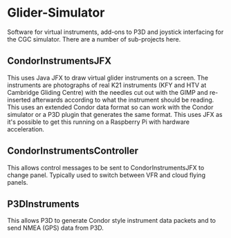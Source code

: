 # Glider-Simulator
Software for virtual instruments, add-ons to P3D and joystick interfacing for the CGC simulator.  There are a number of sub-projects here.

## CondorInstrumentsJFX
This uses Java JFX to draw virtual glider instruments on a screen.  The instruments are photographs of real K21 instruments (KFY and HTV at Cambridge Gliding Centre) with the needles cut out with the GIMP and re-inserted afterwards according to what the instrument should be reading.  This uses an extended Condor data format so can work with the Condor simulator or a P3D plugin that generates the same format.   This uses JFX as it's possible to get this running on a Raspberry Pi with hardware acceleration.  

## CondorInstrumentsController
This allows control messages to be sent to CondorInstrumentsJFX to change panel.  Typically used to switch between VFR and cloud flying panels.

## P3DInstruments
This allows P3D to generate Condor style instrument data packets and to send NMEA (GPS) data from P3D.
